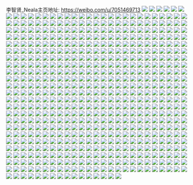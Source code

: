 李智贤_Neala主页地址: https://weibo.com/u/7051469713 
![](https://wx4.sinaimg.cn/mw2000/007Hdfotgy1h8tfq6k6znj30u0140aip.jpg) 
![](https://wx4.sinaimg.cn/mw2000/007Hdfotgy1h8tfq5o2hyj30u013p7d0.jpg) 
![](https://wx4.sinaimg.cn/mw2000/007Hdfotgy1h8tfq7dxmdj30u0140wkb.jpg) 
![](https://wx4.sinaimg.cn/mw2000/007Hdfotgy1h8tfq8sln3j30u0140n6f.jpg) 
![](https://wx4.sinaimg.cn/mw2000/007Hdfotgy1h8rwv8y19bj30u014fwmw.jpg) 
![](https://wx4.sinaimg.cn/mw2000/007Hdfotgy1h8rwv86tthj30u014c46u.jpg) 
![](https://wx4.sinaimg.cn/mw2000/007Hdfotgy1h8qtfl5khyj30u013xn4w.jpg) 
![](https://wx4.sinaimg.cn/mw2000/007Hdfotgy1h8q0ey889zj30u014o487.jpg) 
![](https://wx4.sinaimg.cn/mw2000/007Hdfotgy1h8q0ex9ctqj30u014hak6.jpg) 
![](https://wx4.sinaimg.cn/mw2000/007Hdfotgy1h8m9kkg2tqj30u014044s.jpg) 
![](https://wx4.sinaimg.cn/mw2000/007Hdfotgy1h8m9kl86juj30u0149103.jpg) 
![](https://wx4.sinaimg.cn/mw2000/007Hdfotgy1h8m9km1zgsj30u0140tfo.jpg) 
![](https://wx4.sinaimg.cn/mw2000/007Hdfotgy1h8crv1w5j5j30u0140anj.jpg) 
![](https://wx4.sinaimg.cn/mw2000/007Hdfotgy1h8crv3735dj30u0140dtv.jpg) 
![](https://wx4.sinaimg.cn/mw2000/007Hdfotgy1h8crv05guaj30u0140anj.jpg) 
![](https://wx4.sinaimg.cn/mw2000/007Hdfotgy1h8crv4rh2qj30u0140wqi.jpg) 
![](https://wx4.sinaimg.cn/mw2000/007Hdfotgy1h8crvbkmpdj30u0140114.jpg) 
![](https://wx4.sinaimg.cn/mw2000/007Hdfotgy1h8crv7lezdj30u0140k7i.jpg) 
![](https://wx4.sinaimg.cn/mw2000/007Hdfotgy1h8crv8r414j30u0140qff.jpg) 
![](https://wx4.sinaimg.cn/mw2000/007Hdfotgy1h8crvap6jkj30u014049s.jpg) 
![](https://wx4.sinaimg.cn/mw2000/007Hdfotgy1h8crv9r6ojj30u0140qh0.jpg) 
![](https://wx4.sinaimg.cn/mw2000/007Hdfotgy1h847nifr6vj30zo1c37vw.jpg) 
![](https://wx4.sinaimg.cn/mw2000/007Hdfotgy1h847nmtnafj32c0340kjo.jpg) 
![](https://wx4.sinaimg.cn/mw2000/007Hdfotgy1h847no2wz4j30zo1bz4qp.jpg) 
![](https://wx4.sinaimg.cn/mw2000/007Hdfotgy1h847np5jgfj30zo1c71kx.jpg) 
![](https://wx4.sinaimg.cn/mw2000/007Hdfotgy1h847nqd66vj30zo1bv4qp.jpg) 
![](https://wx4.sinaimg.cn/mw2000/007Hdfotgy1h847nrhj1vj30zo1cb1hx.jpg) 
![](https://wx4.sinaimg.cn/mw2000/007Hdfotgy1h847nshtxwj30zo1cnaw3.jpg) 
![](https://wx4.sinaimg.cn/mw2000/007Hdfotgy1h847nhd9akj30zo1c37wh.jpg) 
![](https://wx4.sinaimg.cn/mw2000/007Hdfotgy1h847ntj4zyj30zo1bbe4h.jpg) 
![](https://wx4.sinaimg.cn/mw2000/007Hdfotgy1h7z22johz5j30u019tago.jpg) 
![](https://wx4.sinaimg.cn/mw2000/007Hdfotgy1h7z22kgmhqj30u019t44d.jpg) 
![](https://wx4.sinaimg.cn/mw2000/007Hdfotgy1h7z22m51dhj30u019cqb9.jpg) 
![](https://wx4.sinaimg.cn/mw2000/007Hdfotgy1h7z22mr7naj30u0191n2a.jpg) 
![](https://wx4.sinaimg.cn/mw2000/007Hdfotgy1h7z22noevlj30u0190q7r.jpg) 
![](https://wx4.sinaimg.cn/mw2000/007Hdfotgy1h7z22oiqjkj30u0190wkx.jpg) 
![](https://wx4.sinaimg.cn/mw2000/007Hdfotgy1h7z22p7uybj30u019f7b8.jpg) 
![](https://wx4.sinaimg.cn/mw2000/007Hdfotgy1h7z22q10krj30u01900zf.jpg) 
![](https://wx4.sinaimg.cn/mw2000/007Hdfotgy1h7z22ivf0xj30u019110q.jpg) 
![](https://wx4.sinaimg.cn/mw2000/007Hdfotgy1h7y2zx5k52j30zo1bkqni.jpg) 
![](https://wx4.sinaimg.cn/mw2000/007Hdfotgy1h7y2zyjuqdj30zo1bkatm.jpg) 
![](https://wx4.sinaimg.cn/mw2000/007Hdfotgy1h7y2zzodt9j30zo1bknd6.jpg) 
![](https://wx4.sinaimg.cn/mw2000/007Hdfotgy1h7y2zvre41j30zo1bldyq.jpg) 
![](https://wx4.sinaimg.cn/mw2000/007Hdfotgy1h7y3016pjpj30zo1bktpk.jpg) 
![](https://wx4.sinaimg.cn/mw2000/007Hdfotgy1h7y302b4z0j30zo1bkk9s.jpg) 
![](https://wx4.sinaimg.cn/mw2000/007Hdfotgy1h7nxh8hrv6j30zo1bk1kx.jpg) 
![](https://wx4.sinaimg.cn/mw2000/007Hdfotgy1h7nxhat126j30zo1bk7wh.jpg) 
![](https://wx4.sinaimg.cn/mw2000/007Hdfotgy1h7nxhcziexj30zo1bk1kx.jpg) 
![](https://wx4.sinaimg.cn/mw2000/007Hdfotgy1h7nxhf9w7kj30zo1bk7wh.jpg) 
![](https://wx4.sinaimg.cn/mw2000/007Hdfotgy1h7nxh6qpilj30zo1bk7wh.jpg) 
![](https://wx4.sinaimg.cn/mw2000/007Hdfotgy1h7nxhi1c7dj30zo1bk4qp.jpg) 
![](https://wx4.sinaimg.cn/mw2000/007Hdfotgy1h7chs2f17zj30zo1bkh81.jpg) 
![](https://wx4.sinaimg.cn/mw2000/007Hdfotgy1h7chrz8b0ij30zo1bknl8.jpg) 
![](https://wx4.sinaimg.cn/mw2000/007Hdfotgy1h7chs4u7jjj32c0340b2a.jpg) 
![](https://wx4.sinaimg.cn/mw2000/007Hdfotgy1h793cojoj5j30zo1bk7e2.jpg) 
![](https://wx4.sinaimg.cn/mw2000/007Hdfotgy1h793c0k9ppj30zo1bkqbl.jpg) 
![](https://wx4.sinaimg.cn/mw2000/007Hdfotgy1h793crano2j30zo1c7wol.jpg) 
![](https://wx4.sinaimg.cn/mw2000/007Hdfotgy1h793c8mus3j30zo1bkqqf.jpg) 
![](https://wx4.sinaimg.cn/mw2000/007Hdfotgy1h793clc2mbj30zo1bkx5u.jpg) 
![](https://wx4.sinaimg.cn/mw2000/007Hdfotgy1h793cizw4rj30zo1bkhbc.jpg) 
![](https://wx4.sinaimg.cn/mw2000/007Hdfotgy1h793d8325fj30zo1bk7un.jpg) 
![](https://wx4.sinaimg.cn/mw2000/007Hdfotgy1h793d4makzj30zo1bke3v.jpg) 
![](https://wx4.sinaimg.cn/mw2000/007Hdfotgy1h793cz0ybsj31zu32w4qu.jpg) 
![](https://wx4.sinaimg.cn/mw2000/007Hdfotgy1h755cri2tbj31400u0whs.jpg) 
![](https://wx4.sinaimg.cn/mw2000/007Hdfotgy1h755csx5b3j30u0140jtl.jpg) 
![](https://wx4.sinaimg.cn/mw2000/007Hdfotgy1h755cucli7j30u0140dpp.jpg) 
![](https://wx4.sinaimg.cn/mw2000/007Hdfotgy1h755cvgky5j30u0140n4u.jpg) 
![](https://wx4.sinaimg.cn/mw2000/007Hdfotgy1h755cweipaj30u0140gqx.jpg) 
![](https://wx4.sinaimg.cn/mw2000/007Hdfotgy1h755cxoubrj30u0140dnm.jpg) 
![](https://wx4.sinaimg.cn/mw2000/007Hdfotgy1h73tifbzp8j30u0140jzg.jpg) 
![](https://wx4.sinaimg.cn/mw2000/007Hdfotgy1h73tig786aj30u01407fh.jpg) 
![](https://wx4.sinaimg.cn/mw2000/007Hdfotgy1h73tih0n36j30u01407ft.jpg) 
![](https://wx4.sinaimg.cn/mw2000/007Hdfotgy1h73tihuzvuj30u013y7ft.jpg) 
![](https://wx4.sinaimg.cn/mw2000/007Hdfotgy1h73tiiid6ij30u0140alc.jpg) 
![](https://wx4.sinaimg.cn/mw2000/007Hdfotgy1h73tij462rj30u01404c8.jpg) 
![](https://wx4.sinaimg.cn/mw2000/007Hdfotgy1h6z1or4mbpj30zo1bknb5.jpg) 
![](https://wx4.sinaimg.cn/mw2000/007Hdfotgy1h6wfhj41q0j32c0340qv6.jpg) 
![](https://wx4.sinaimg.cn/mw2000/007Hdfotgy1h6wfhho2e6j32c0340x6q.jpg) 
![](https://wx4.sinaimg.cn/mw2000/007Hdfotgy1h6wfhk2hirj33402c0hdu.jpg) 
![](https://wx4.sinaimg.cn/mw2000/007Hdfotgy1h6sm240cdxj32c035mdyf.jpg) 
![](https://wx4.sinaimg.cn/mw2000/007Hdfotgy1h6sm28lsizj32c03407sp.jpg) 
![](https://wx4.sinaimg.cn/mw2000/007Hdfotgy1h6sm1z3k5bj32c0340kjo.jpg) 
![](https://wx4.sinaimg.cn/mw2000/007Hdfotgy1h6qvyhfom9j32802yox6q.jpg) 
![](https://wx4.sinaimg.cn/mw2000/007Hdfotgy1h6m1fz3uvzj30zo1blk7f.jpg) 
![](https://wx4.sinaimg.cn/mw2000/007Hdfotgy1h6eelflfrwj30zo1bkq5j.jpg) 
![](https://wx4.sinaimg.cn/mw2000/007Hdfotgy1h6dd8su30ej32c02c01kx.jpg) 
![](https://wx4.sinaimg.cn/mw2000/007Hdfotly1h68mb7x9egj30zo1bkjwe.jpg) 
![](https://wx4.sinaimg.cn/mw2000/007Hdfotly1h68mb8yvguj30zo1bknbe.jpg) 
![](https://wx4.sinaimg.cn/mw2000/007Hdfotly1h68mb67z42j30zo1bk4c3.jpg) 
![](https://wx4.sinaimg.cn/mw2000/007Hdfotly1h68mb9zn2xj30zo1bkn9j.jpg) 
![](https://wx4.sinaimg.cn/mw2000/007Hdfotly1h65phu2y7wj30zo1bkqgi.jpg) 
![](https://wx4.sinaimg.cn/mw2000/007Hdfotly1h65phv0xq6j30zo1bkwhe.jpg) 
![](https://wx4.sinaimg.cn/mw2000/007Hdfotly1h643uoq89vj30zo1bkapg.jpg) 
![](https://wx4.sinaimg.cn/mw2000/007Hdfotly1h643uqep2kj30zo1bkar4.jpg) 
![](https://wx4.sinaimg.cn/mw2000/007Hdfotly1h643unc24fj30zo1bkwun.jpg) 
![](https://wx4.sinaimg.cn/mw2000/007Hdfotly1h643usapezj30zo1bk44f.jpg) 
![](https://wx4.sinaimg.cn/mw2000/007Hdfotgy1h603imki7uj30zo1bktd1.jpg) 
![](https://wx4.sinaimg.cn/mw2000/007Hdfotgy1h603ikog97j30zo1bktca.jpg) 
![](https://wx4.sinaimg.cn/mw2000/007Hdfotgy1h603io4vesj30zo1bkwit.jpg) 
![](https://wx4.sinaimg.cn/mw2000/007Hdfotgy1h603ipt07pj30zo1bkh1q.jpg) 
![](https://wx4.sinaimg.cn/mw2000/007Hdfotgy1h5x821gzpjj32c03404i9.jpg) 
![](https://wx4.sinaimg.cn/mw2000/007Hdfotgy1h5vdugsrl4j32ai3401l1.jpg) 
![](https://wx4.sinaimg.cn/mw2000/007Hdfotgy1h5qn400fxkj30zo1bktq0.jpg) 
![](https://wx4.sinaimg.cn/mw2000/007Hdfotgy1h5n91chqw3j30zo1bk4c9.jpg) 
![](https://wx4.sinaimg.cn/mw2000/007Hdfotgy1h5n95fd293j30fo0fo0yu.jpg) 
![](https://wx4.sinaimg.cn/mw2000/007Hdfotgy1h5n91a8jblj30zo1bkq9d.jpg) 
![](https://wx4.sinaimg.cn/mw2000/007Hdfotgy1h5n91eob4yj32c0340hdu.jpg) 
![](https://wx4.sinaimg.cn/mw2000/007Hdfotgy1h5fxe6zmomj32c0340hdu.jpg) 
![](https://wx4.sinaimg.cn/mw2000/007Hdfotgy1h5fxe8zrafj32c03401ky.jpg) 
![](https://wx4.sinaimg.cn/mw2000/007Hdfotgy1h5fxe3rgqvj32c0340hdu.jpg) 
![](https://wx4.sinaimg.cn/mw2000/007Hdfotgy1h5fideapjbj30zo1bkan4.jpg) 
![](https://wx4.sinaimg.cn/mw2000/007Hdfotgy1h5fidg94nfj30zo1bkamu.jpg) 
![](https://wx4.sinaimg.cn/mw2000/007Hdfotgy1h5fidhc04gj30zo1d37hp.jpg) 
![](https://wx4.sinaimg.cn/mw2000/007Hdfotgy1h5fid36nuoj30zo1czh0u.jpg) 
![](https://wx4.sinaimg.cn/mw2000/007Hdfotgy1h5cm76wsp1j311u1kwaq5.jpg) 
![](https://wx4.sinaimg.cn/mw2000/007Hdfotgy1h5cm78hhkqj311u1kwh16.jpg) 
![](https://wx4.sinaimg.cn/mw2000/007Hdfotgy1h5cm79its3j311u1kwapb.jpg) 
![](https://wx4.sinaimg.cn/mw2000/007Hdfotgy1h5cm7adr0dj311u1kwnbl.jpg) 
![](https://wx4.sinaimg.cn/mw2000/007Hdfotgy1h5cm7bb6e2j311u1kw4gf.jpg) 
![](https://wx4.sinaimg.cn/mw2000/007Hdfotgy1h5cm7c7ammj311u1kw7ma.jpg) 
![](https://wx4.sinaimg.cn/mw2000/007Hdfotgy1h5cm7df2y1j311u1kwau8.jpg) 
![](https://wx4.sinaimg.cn/mw2000/007Hdfotgy1h5cm760w5aj311u1kxtxe.jpg) 
![](https://wx4.sinaimg.cn/mw2000/007Hdfotgy1h5cm7ehi42j311u1kw4jl.jpg) 
![](https://wx4.sinaimg.cn/mw2000/007Hdfotgy1h5bbi9dqvdj311u1kwapr.jpg) 
![](https://wx4.sinaimg.cn/mw2000/007Hdfotgy1h5bbi8hdtaj311u1kwwxb.jpg) 
![](https://wx4.sinaimg.cn/mw2000/007Hdfotgy1h5bbia8hxej311u1kwdvd.jpg) 
![](https://wx4.sinaimg.cn/mw2000/007Hdfotgy1h5bbib2pngj311u1kwwxf.jpg) 
![](https://wx4.sinaimg.cn/mw2000/007Hdfotgy1h5bbicb3f3j311u1kwwzv.jpg) 
![](https://wx4.sinaimg.cn/mw2000/007Hdfotgy1h5bbidlcurj311u1kwkel.jpg) 
![](https://wx4.sinaimg.cn/mw2000/007Hdfotgy1h5bbif9jyej311u1kwazf.jpg) 
![](https://wx4.sinaimg.cn/mw2000/007Hdfotgy1h5bbigc4rlj311u1kwk5w.jpg) 
![](https://wx4.sinaimg.cn/mw2000/007Hdfotgy1h5bbii1y2yj311u1kwtwb.jpg) 
![](https://wx4.sinaimg.cn/mw2000/007Hdfotgy1h5ace4q3h5j30zo1bk4qp.jpg) 
![](https://wx4.sinaimg.cn/mw2000/007Hdfotgy1h5ace70vgoj30zo1bkhd4.jpg) 
![](https://wx4.sinaimg.cn/mw2000/007Hdfotgy1h5ace9dphbj30zo1bk4qp.jpg) 
![](https://wx4.sinaimg.cn/mw2000/007Hdfotgy1h5ace2m8ugj30zo1bk7u2.jpg) 
![](https://wx4.sinaimg.cn/mw2000/007Hdfotgy1h5aceb4yi7j30zo1bknng.jpg) 
![](https://wx4.sinaimg.cn/mw2000/007Hdfotgy1h5acecsc14j30zo1bktz4.jpg) 
![](https://wx4.sinaimg.cn/mw2000/007Hdfotgy1h5aceguk6aj30zo1bktym.jpg) 
![](https://wx4.sinaimg.cn/mw2000/007Hdfotgy1h5aceijqg6j30zo1bk1hn.jpg) 
![](https://wx4.sinaimg.cn/mw2000/007Hdfotgy1h5aceelcsjj30zo1bkx4e.jpg) 
![](https://wx4.sinaimg.cn/mw2000/007Hdfotgy1h593slutyej30zo1bkdub.jpg) 
![](https://wx4.sinaimg.cn/mw2000/007Hdfotgy1h593sjovtsj31401e0aj8.jpg) 
![](https://wx4.sinaimg.cn/mw2000/007Hdfotgy1h5852m8pw3j30zo1bkts4.jpg) 
![](https://wx4.sinaimg.cn/mw2000/007Hdfotgy1h5852jzafpj30zo1bkk7q.jpg) 
![](https://wx4.sinaimg.cn/mw2000/007Hdfotgy1h5852n7om3j30zo1bk4gd.jpg) 
![](https://wx4.sinaimg.cn/mw2000/007Hdfotgy1h5852o4swrj30zo1blard.jpg) 
![](https://wx4.sinaimg.cn/mw2000/007Hdfotgy1h5852r990aj30zo1bkwpp.jpg) 
![](https://wx4.sinaimg.cn/mw2000/007Hdfotgy1h5852l9pnqj30zo1bktqj.jpg) 
![](https://wx4.sinaimg.cn/mw2000/007Hdfotgy1h5852ps8d4j30zo1bkqd5.jpg) 
![](https://wx4.sinaimg.cn/mw2000/007Hdfotgy1h5852p1ftbj30zo1bktpv.jpg) 
![](https://wx4.sinaimg.cn/mw2000/007Hdfotgy1h5852qjrfyj30zo1bkajl.jpg) 
![](https://wx4.sinaimg.cn/mw2000/007Hdfotgy1h56nw2de8sj327j3407wh.jpg) 
![](https://wx4.sinaimg.cn/mw2000/007Hdfotgy1h56nw00wv9j328r32pb2a.jpg) 
![](https://wx4.sinaimg.cn/mw2000/007Hdfotgy1h56nw8cnesj32c237l4qp.jpg) 
![](https://wx4.sinaimg.cn/mw2000/007Hdfotgy1h56nwav2k5j32a33404qp.jpg) 
![](https://wx4.sinaimg.cn/mw2000/007Hdfotgy1h56nwd7vtvj30zo1bkayz.jpg) 
![](https://wx4.sinaimg.cn/mw2000/007Hdfotgy1h56nwhqewxj32c23917wh.jpg) 
![](https://wx4.sinaimg.cn/mw2000/007Hdfotgy1h56nwmm613j329b3407wi.jpg) 
![](https://wx4.sinaimg.cn/mw2000/007Hdfotgy1h56nwnvphgj30wa19mdm6.jpg) 
![](https://wx4.sinaimg.cn/mw2000/007Hdfotgy1h56nw6llkrj327d3407wi.jpg) 
![](https://wx4.sinaimg.cn/mw2000/007Hdfotgy1h52ipq6a3kj31qu31f1kx.jpg) 
![](https://wx4.sinaimg.cn/mw2000/007Hdfotgy1h52iprr65ej31pi31q4qp.jpg) 
![](https://wx4.sinaimg.cn/mw2000/007Hdfotgy1h52iptbmtjj31r03401kx.jpg) 
![](https://wx4.sinaimg.cn/mw2000/007Hdfotgy1h51jn6k4fvj30zo1bk15w.jpg) 
![](https://wx4.sinaimg.cn/mw2000/007Hdfotgy1h51jn7yqawj30zo1bk7ha.jpg) 
![](https://wx4.sinaimg.cn/mw2000/007Hdfotgy1h51jn9ck59j30zo1bknad.jpg) 
![](https://wx4.sinaimg.cn/mw2000/007Hdfotgy1h4zna1qx6xj30zo1bkk5z.jpg) 
![](https://wx4.sinaimg.cn/mw2000/007Hdfotgy1h4zn9yl9phj30zo1bknbf.jpg) 
![](https://wx4.sinaimg.cn/mw2000/007Hdfotgy1h4zna4si72j30zo1bktnx.jpg) 
![](https://wx4.sinaimg.cn/mw2000/007Hdfotgy1h4zna9v573j33402c0u0x.jpg) 
![](https://wx4.sinaimg.cn/mw2000/007Hdfotgy1h4xbk55bnaj32c0340b2a.jpg) 
![](https://wx4.sinaimg.cn/mw2000/007Hdfotgy1h4xbkowjv1j31r0340u0x.jpg) 
![](https://wx4.sinaimg.cn/mw2000/007Hdfotgy1h4xbke2hcej32c0340qv5.jpg) 
![](https://wx4.sinaimg.cn/mw2000/007Hdfotgy1h4xbjzjp59j32c0340b2b.jpg) 
![](https://wx4.sinaimg.cn/mw2000/007Hdfotgy1h4xbl2as2fj31r0340u0y.jpg) 
![](https://wx4.sinaimg.cn/mw2000/007Hdfotgy1h4xbldarxnj31r0340e82.jpg) 
![](https://wx4.sinaimg.cn/mw2000/007Hdfotgy1h4wbi5slw9j32c0340npe.jpg) 
![](https://wx4.sinaimg.cn/mw2000/007Hdfotgy1h4wbi6t65fj30zo1bkdsl.jpg) 
![](https://wx4.sinaimg.cn/mw2000/007Hdfotgy1h4wbicikhcj33402c0kjm.jpg) 
![](https://wx4.sinaimg.cn/mw2000/007Hdfotgy1h4vvxtijtfj32c0340npe.jpg) 
![](https://wx4.sinaimg.cn/mw2000/007Hdfotgy1h4ut5vtvatj31sq3407wi.jpg) 
![](https://wx4.sinaimg.cn/mw2000/007Hdfotgy1h4tpclemuej32c0340qv5.jpg) 
![](https://wx4.sinaimg.cn/mw2000/007Hdfotgy1h4tpco2x32j32c0340x6p.jpg) 
![](https://wx4.sinaimg.cn/mw2000/007Hdfotgy1h4tpcqezznj32c0340npd.jpg) 
![](https://wx4.sinaimg.cn/mw2000/007Hdfotgy1h4tpcste2sj32c0340hdt.jpg) 
![](https://wx4.sinaimg.cn/mw2000/007Hdfotgy1h4icbv7fcfj329s340qv5.jpg) 
![](https://wx4.sinaimg.cn/mw2000/007Hdfotgy1h4icc2ut27j32c2340x6p.jpg) 
![](https://wx4.sinaimg.cn/mw2000/007Hdfotgy1h4icc566ssj32c1340u0x.jpg) 
![](https://wx4.sinaimg.cn/mw2000/007Hdfotgy1h4icbsl8zvj328o340qv5.jpg) 
![](https://wx4.sinaimg.cn/mw2000/007Hdfotgy1h4elnlr18xj31o0280qv5.jpg) 
![](https://wx4.sinaimg.cn/mw2000/007Hdfotgy1h4dtw7hvlcj31o0280x6p.jpg) 
![](https://wx4.sinaimg.cn/mw2000/007Hdfotgy1h4drgw0i74j31o0280u0x.jpg) 
![](https://wx4.sinaimg.cn/mw2000/007Hdfotgy1h4dl71zaoxj31o02807wi.jpg) 
![](https://wx4.sinaimg.cn/mw2000/007Hdfotgy1h403ww1987j31r02xskjm.jpg) 
![](https://wx4.sinaimg.cn/mw2000/007Hdfotgy1h3zt24mz9cj32c033anpf.jpg) 
![](https://wx4.sinaimg.cn/mw2000/007Hdfotgy1h3zt289hqmj31ro340e82.jpg) 
![](https://wx4.sinaimg.cn/mw2000/007Hdfotgy1h3zt20xz7cj32c0340u0y.jpg) 
![](https://wx4.sinaimg.cn/mw2000/007Hdfotgy1h3kkk0aqsfj30zo1blauk.jpg) 
![](https://wx4.sinaimg.cn/mw2000/007Hdfotgy1h3kkk45975j30zo1bkh5f.jpg) 
![](https://wx4.sinaimg.cn/mw2000/007Hdfotgy1h3kkk15txoj30zo1bktr6.jpg) 
![](https://wx4.sinaimg.cn/mw2000/007Hdfotgy1h3kkk203faj30zo1bkk5z.jpg) 
![](https://wx4.sinaimg.cn/mw2000/007Hdfotgy1h3kkk34xgyj30zo1c7auo.jpg) 
![](https://wx4.sinaimg.cn/mw2000/007Hdfotgy1h3kkjykienj33402c01ky.jpg) 
![](https://wx4.sinaimg.cn/mw2000/007Hdfotgy1h3hi3obd56j30zo1bl48m.jpg) 
![](https://wx4.sinaimg.cn/mw2000/007Hdfotgy1h3hi3pagzvj30zo1c3qls.jpg) 
![](https://wx4.sinaimg.cn/mw2000/007Hdfotgy1h3hi3n9dgbj30zo1d7wpx.jpg) 
![](https://wx4.sinaimg.cn/mw2000/007Hdfotgy1h3fyf0cz4qj30zo1bk49q.jpg) 
![](https://wx4.sinaimg.cn/mw2000/007Hdfotgy1h3fm6ucup0j30zo1bk7h7.jpg) 
![](https://wx4.sinaimg.cn/mw2000/007Hdfotgy1h3fm6tek8tj30zo1bkqfd.jpg) 
![](https://wx4.sinaimg.cn/mw2000/007Hdfotgy1h3fm6vc9k3j30zo1bk4c9.jpg) 
![](https://wx4.sinaimg.cn/mw2000/007Hdfotgy1h3f5dkakx0j30zo1bldso.jpg) 
![](https://wx4.sinaimg.cn/mw2000/007Hdfotgy1h3f5dlthq3j30zo1blk4a.jpg) 
![](https://wx4.sinaimg.cn/mw2000/007Hdfotgy1h3f5dmgk0fj30zo1bl7gk.jpg) 
![](https://wx4.sinaimg.cn/mw2000/007Hdfotgy1h3cesieasyj33402c04qr.jpg) 
![](https://wx4.sinaimg.cn/mw2000/007Hdfotgy1h3ceslr4fij31o02804qq.jpg) 
![](https://wx4.sinaimg.cn/mw2000/007Hdfotgy1h3cesqedeoj335s2dckjn.jpg) 
![](https://wx4.sinaimg.cn/mw2000/007Hdfotgy1h39ztsnsxuj31o0280npd.jpg) 
![](https://wx4.sinaimg.cn/mw2000/007Hdfotgy1h39ztvf29jj31o02807wi.jpg) 
![](https://wx4.sinaimg.cn/mw2000/007Hdfotgy1h39zty2a7sj31o0280qv5.jpg) 
![](https://wx4.sinaimg.cn/mw2000/007Hdfotgy1h38cgor0bsj30yi22o7wh.jpg) 
![](https://wx4.sinaimg.cn/mw2000/007Hdfotgy1h358odz4foj31o02804qq.jpg) 
![](https://wx4.sinaimg.cn/mw2000/007Hdfotgy1h358oa4ozuj31o0280qv5.jpg) 
![](https://wx4.sinaimg.cn/mw2000/007Hdfotgy1h1h6s62ivbj30zo1bk16p.jpg) 
![](https://wx4.sinaimg.cn/mw2000/007Hdfotgy1h1dtrd3i07j30zo1bk4br.jpg) 
![](https://wx4.sinaimg.cn/mw2000/007Hdfotgy1h1dtrdt35ij30zo1bkapp.jpg) 
![](https://wx4.sinaimg.cn/mw2000/007Hdfotgy1h1dtreeymuj30zo1bk4d2.jpg) 
![](https://wx4.sinaimg.cn/mw2000/007Hdfotly1h1310vc014j30zo1blduy.jpg) 
![](https://wx4.sinaimg.cn/mw2000/007Hdfotly1h1310wuzo6j30zo1bkash.jpg) 
![](https://wx4.sinaimg.cn/mw2000/007Hdfotly1h116esi2t0j30zo1bk16g.jpg) 
![](https://wx4.sinaimg.cn/mw2000/007Hdfotly1h0zqsjxss0j32c033yhdv.jpg) 
![](https://wx4.sinaimg.cn/mw2000/007Hdfotgy1h0rmhck93jj31o027fkjl.jpg) 
![](https://wx4.sinaimg.cn/mw2000/007Hdfotgy1h0rmhkgzuhj31o028v1ky.jpg) 
![](https://wx4.sinaimg.cn/mw2000/007Hdfotgy1h0rmh98kdhj31o0280x6p.jpg) 
![](https://wx4.sinaimg.cn/mw2000/007Hdfotgy1h0rmhmlia6j31o0280u0x.jpg) 
![](https://wx4.sinaimg.cn/mw2000/007Hdfotgy1h0rmhn9saqj31bk0zok55.jpg) 
![](https://wx4.sinaimg.cn/mw2000/007Hdfotgy1h0rmhq4247j31bk10kk6b.jpg) 
![](https://wx4.sinaimg.cn/mw2000/007Hdfotgy1h0eh2gp5nij31hd27ze81.jpg) 
![](https://wx4.sinaimg.cn/mw2000/007Hdfotgy1h0c0urm9z3j31o0280b2a.jpg) 
![](https://wx4.sinaimg.cn/mw2000/007Hdfotgy1h0azk1ieddj31o0280x6p.jpg) 
![](https://wx4.sinaimg.cn/mw2000/007Hdfotgy1h0azk5f6fzj31o02804qq.jpg) 
![](https://wx4.sinaimg.cn/mw2000/007Hdfotgy1h09jbhjxpvj31o0280qv5.jpg) 
![](https://wx4.sinaimg.cn/mw2000/007Hdfotly1h06ezx3ixbj31o0280kjl.jpg) 
![](https://wx4.sinaimg.cn/mw2000/007Hdfotly1h06f019iz8j31o0280qv5.jpg) 
![](https://wx4.sinaimg.cn/mw2000/007Hdfotly1h06f0456w9j31o0280b29.jpg) 
![](https://wx4.sinaimg.cn/mw2000/007Hdfotly1h06f06lbwpj31o0280hdt.jpg) 
![](https://wx4.sinaimg.cn/mw2000/007Hdfotgy1h04v9on7o5j31o0280b2a.jpg) 
![](https://wx4.sinaimg.cn/mw2000/007Hdfotgy1h04v9ks4elj31o02bg4qq.jpg) 
![](https://wx4.sinaimg.cn/mw2000/007Hdfotgy1h04v9srpefj31o02bk1ky.jpg) 
![](https://wx4.sinaimg.cn/mw2000/007Hdfotgy1h04v9x60lmj31o0270kjm.jpg) 
![](https://wx4.sinaimg.cn/mw2000/007Hdfotgy1h04va4hj6sj31o02807wi.jpg) 
![](https://wx4.sinaimg.cn/mw2000/007Hdfotgy1h04va0jmu9j31h22761ky.jpg) 
![](https://wx4.sinaimg.cn/mw2000/007Hdfotgy1h02jiqrf3vj31o0280e82.jpg) 
![](https://wx4.sinaimg.cn/mw2000/007Hdfotgy1h02jiopzqrj31o0280kjl.jpg) 
![](https://wx4.sinaimg.cn/mw2000/007Hdfotgy1h02jisxz2cj31o0280x6p.jpg) 
![](https://wx4.sinaimg.cn/mw2000/007Hdfotgy1h02jixsf69j32bn340x6s.jpg) 
![](https://wx4.sinaimg.cn/mw2000/007Hdfotgy1h02jimosrhj31o0280hdu.jpg) 
![](https://wx4.sinaimg.cn/mw2000/007Hdfotgy1h02jij1vhqj31o0280e82.jpg) 
![](https://wx4.sinaimg.cn/mw2000/007Hdfotgy1h02jj6ckddj31o0280npd.jpg) 
![](https://wx4.sinaimg.cn/mw2000/007Hdfotgy1h02jjco9j2j31o02801ky.jpg) 
![](https://wx4.sinaimg.cn/mw2000/007Hdfotgy1h02jj9bw5sj31o0280u0x.jpg) 
![](https://wx4.sinaimg.cn/mw2000/007Hdfotgy1h01jn3gzplj31o0280qv6.jpg) 
![](https://wx4.sinaimg.cn/mw2000/007Hdfotgy1h01jn19uxrj31o0280kjm.jpg) 
![](https://wx4.sinaimg.cn/mw2000/007Hdfotgy1h01jmyxb2jj31o02807wi.jpg) 
![](https://wx4.sinaimg.cn/mw2000/007Hdfotgy1h01jn54r4tj31o0280b2a.jpg) 
![](https://wx4.sinaimg.cn/mw2000/007Hdfotgy1h00fbzdsitj31o0281kjl.jpg) 
![](https://wx4.sinaimg.cn/mw2000/007Hdfotgy1h00fc2eazgj31o02804qq.jpg) 
![](https://wx4.sinaimg.cn/mw2000/007Hdfotgy1h00fc4iy7rj31o0280hdt.jpg) 
![](https://wx4.sinaimg.cn/mw2000/007Hdfotgy1h00fc661ndj31o0280e81.jpg) 
![](https://wx4.sinaimg.cn/mw2000/007Hdfotgy1h00fc7xhjlj31o0280e81.jpg) 
![](https://wx4.sinaimg.cn/mw2000/007Hdfotgy1h00fbx337pj31o0280e81.jpg) 
![](https://wx4.sinaimg.cn/mw2000/007Hdfotgy1gzqz4bngsij31o02804qq.jpg) 
![](https://wx4.sinaimg.cn/mw2000/007Hdfotgy1gzqz49c48sj32c01xl4qr.jpg) 
![](https://wx4.sinaimg.cn/mw2000/007Hdfotgy1gzqz4f22eoj31o02804qq.jpg) 
![](https://wx4.sinaimg.cn/mw2000/007Hdfotgy1gzqz9csitjj31o0280b2a.jpg) 
![](https://wx4.sinaimg.cn/mw2000/007Hdfotgy1gzqz9flt4ej31o0280x6p.jpg) 
![](https://wx4.sinaimg.cn/mw2000/007Hdfotgy1gzqz9amegwj31o0280qv5.jpg) 
![](https://wx4.sinaimg.cn/mw2000/007Hdfotgy1gzok6q4nwhj31o0280hdu.jpg) 
![](https://wx4.sinaimg.cn/mw2000/007Hdfotgy1gzok6s0xeej31o0280kjm.jpg) 
![](https://wx4.sinaimg.cn/mw2000/007Hdfotgy1gzok71wvu6j31o0280npe.jpg) 
![](https://wx4.sinaimg.cn/mw2000/007Hdfotgy1gzok6vsvijj31o02801kz.jpg) 
![](https://wx4.sinaimg.cn/mw2000/007Hdfotgy1gzok6zkr98j31o029bnpe.jpg) 
![](https://wx4.sinaimg.cn/mw2000/007Hdfotgy1gzok76kh7jj31o0280kjm.jpg) 
![](https://wx4.sinaimg.cn/mw2000/007Hdfotgy1gzok72meysj30u0140wva.jpg) 
![](https://wx4.sinaimg.cn/mw2000/007Hdfotgy1gzok74ic67j31o02807wi.jpg) 
![](https://wx4.sinaimg.cn/mw2000/007Hdfotgy1gzok78stfyj31o0280b2a.jpg) 
![](https://wx4.sinaimg.cn/mw2000/007Hdfotgy1gzl39ysaw7j31o02801ky.jpg) 
![](https://wx4.sinaimg.cn/mw2000/007Hdfotgy1gzl3aj5sdnj31o0280qv5.jpg) 
![](https://wx4.sinaimg.cn/mw2000/007Hdfotgy1gzl3am6ikpj31o0280npd.jpg) 
![](https://wx4.sinaimg.cn/mw2000/007Hdfotgy1gzl3a7uheej31o0280kjl.jpg) 
![](https://wx4.sinaimg.cn/mw2000/007Hdfotgy1gzl3a2mgghj31400u04fm.jpg) 
![](https://wx4.sinaimg.cn/mw2000/007Hdfotgy1gzl3ac5ia2j31o0280000.jpg) 
![](https://wx4.sinaimg.cn/mw2000/007Hdfotgy1gzl39rcs8rj31o0280hdt.jpg) 
![](https://wx4.sinaimg.cn/mw2000/007Hdfotgy1gzl3aor7e3j31o02807wh.jpg) 
![](https://wx4.sinaimg.cn/mw2000/007Hdfotgy1gzl3advuexj31o027zkjl.jpg) 
![](https://wx4.sinaimg.cn/mw2000/007Hdfotgy1gzho6oj1zxj31o0280e82.jpg) 
![](https://wx4.sinaimg.cn/mw2000/007Hdfotgy1gzho6vrg8qj31o0280x6p.jpg) 
![](https://wx4.sinaimg.cn/mw2000/007Hdfotgy1gzho6ziuc0j31o0280hdu.jpg) 
![](https://wx4.sinaimg.cn/mw2000/007Hdfotgy1gzho72q5v1j31o0280kjm.jpg) 
![](https://wx4.sinaimg.cn/mw2000/007Hdfotgy1gzgkidor8dj31o02807wi.jpg) 
![](https://wx4.sinaimg.cn/mw2000/007Hdfotgy1gzgki3gvshj31o02804qq.jpg) 
![](https://wx4.sinaimg.cn/mw2000/007Hdfotgy1gzgkige9fpj31o0280x6p.jpg) 
![](https://wx4.sinaimg.cn/mw2000/007Hdfotgy1gzfh24jy1lj317m1ms4fh.jpg) 
![](https://wx4.sinaimg.cn/mw2000/007Hdfotgy1gze4nhmdf9j31o02807wj.jpg) 
![](https://wx4.sinaimg.cn/mw2000/007Hdfotgy1gzc1qom7l9j31o0280qv6.jpg) 
![](https://wx4.sinaimg.cn/mw2000/007Hdfotgy1gzaig4foouj31o02801ky.jpg) 
![](https://wx4.sinaimg.cn/mw2000/007Hdfotgy1gz9aaqlnw4j31o02804qq.jpg) 
![](https://wx4.sinaimg.cn/mw2000/007Hdfotgy1gz9aau25ibj32801o01ky.jpg) 
![](https://wx4.sinaimg.cn/mw2000/007Hdfotgy1gz9aaspj7uj31o0280qv5.jpg) 
![](https://wx4.sinaimg.cn/mw2000/007Hdfotgy1gz9aaz85ebj31o0280kjm.jpg) 
![](https://wx4.sinaimg.cn/mw2000/007Hdfotgy1gz9aap9h3bj31o02ajb2b.jpg) 
![](https://wx4.sinaimg.cn/mw2000/007Hdfotgy1gz9aay75c5j31o0280b2a.jpg) 
![](https://wx4.sinaimg.cn/mw2000/007Hdfotgy1gz9aji5emrj31mc25sqv5.jpg) 
![](https://wx4.sinaimg.cn/mw2000/007Hdfotgy1gz9ajh7gq9j31o0280qv5.jpg) 
![](https://wx4.sinaimg.cn/mw2000/007Hdfotgy1gz9ajj18mkj31mc25skjl.jpg) 
![](https://wx4.sinaimg.cn/mw2000/007Hdfotgy1gz6z6343p5j31o02804qq.jpg) 
![](https://wx4.sinaimg.cn/mw2000/007Hdfotgy1gz6z5z0f62j31eu2484qq.jpg) 
![](https://wx4.sinaimg.cn/mw2000/007Hdfotgy1gz6z66ekqmj31o0280u0x.jpg) 
![](https://wx4.sinaimg.cn/mw2000/007Hdfotgy1gz6z68sqa9j31o0280qv5.jpg) 
![](https://wx4.sinaimg.cn/mw2000/007Hdfotgy1gz69lhaojnj31o02807wi.jpg) 
![](https://wx4.sinaimg.cn/mw2000/007Hdfotgy1gz69lllk29j31o0280b2a.jpg) 
![](https://wx4.sinaimg.cn/mw2000/007Hdfotgy1gz69lntdq0j31o02804qq.jpg) 
![](https://wx4.sinaimg.cn/mw2000/007Hdfotgy1gz43t7hf8sj31o0280qv5.jpg) 
![](https://wx4.sinaimg.cn/mw2000/007Hdfotgy1gz43tnd208j30yi22ou0x.jpg) 
![](https://wx4.sinaimg.cn/mw2000/007Hdfotgy1gz43tq04hbj31o0280u0x.jpg) 
![](https://wx4.sinaimg.cn/mw2000/007Hdfotgy1gz43ts73ngj31o0280u0x.jpg) 
![](https://wx4.sinaimg.cn/mw2000/007Hdfotgy1gz43tuesw1j31o0280u0x.jpg) 
![](https://wx4.sinaimg.cn/mw2000/007Hdfotgy1gz3qcmbtekj31hd29pnpd.jpg) 
![](https://wx4.sinaimg.cn/mw2000/007Hdfotgy1gyzie3kgm2j31o02a7hdt.jpg) 
![](https://wx4.sinaimg.cn/mw2000/007Hdfotgy1gyymzbbyenj31o0280x6p.jpg) 
![](https://wx4.sinaimg.cn/mw2000/007Hdfotgy1gyvz15fvqgj31o0280x6p.jpg) 
![](https://wx4.sinaimg.cn/mw2000/007Hdfotgy1gyt41nunmjj32c03407wk.jpg) 
![](https://wx4.sinaimg.cn/mw2000/007Hdfotgy1gyr9s7d7rvj31o029fhdu.jpg) 
![](https://wx4.sinaimg.cn/mw2000/007Hdfotgy1gyr9sa5tnqj31o028vkjm.jpg) 
![](https://wx4.sinaimg.cn/mw2000/007Hdfotgy1gyr9s48cmdj31o026jnpe.jpg) 
![](https://wx4.sinaimg.cn/mw2000/007Hdfotgy1gyr9scqc6xj31o027bnpe.jpg) 
![](https://wx4.sinaimg.cn/mw2000/007Hdfotgy1gyr9sf4ojpj31o02a7hdu.jpg) 
![](https://wx4.sinaimg.cn/mw2000/007Hdfotgy1gyr9shmcvbj31o026jnpe.jpg) 
![](https://wx4.sinaimg.cn/mw2000/007Hdfotgy1gypcyui6fjj31o02807wi.jpg) 
![](https://wx4.sinaimg.cn/mw2000/007Hdfotgy1gypcywmbxaj31o02801ky.jpg) 
![](https://wx4.sinaimg.cn/mw2000/007Hdfotgy1gypcyyhuohj31o0280b2a.jpg) 
![](https://wx4.sinaimg.cn/mw2000/007Hdfotgy1gyk8q3iootj31o02807wi.jpg) 
![](https://wx4.sinaimg.cn/mw2000/007Hdfotgy1gyk8q09nhfj31o0280b2a.jpg) 
![](https://wx4.sinaimg.cn/mw2000/007Hdfotgy1gyk8q7ss8rj31o0280hdu.jpg) 
![](https://wx4.sinaimg.cn/mw2000/007Hdfotgy1gyk8qa5g7aj31o0280e82.jpg) 
![](https://wx4.sinaimg.cn/mw2000/007Hdfotgy1gyk8qf5gbwj32c0340e84.jpg) 
![](https://wx4.sinaimg.cn/mw2000/007Hdfotgy1gyk8qhkc5rj31o0280e82.jpg) 
![](https://wx4.sinaimg.cn/mw2000/007Hdfotly1gyab3i6axqj31o028vu0x.jpg) 
![](https://wx4.sinaimg.cn/mw2000/007Hdfotly1gyab3jx0e7j31hk28b4qq.jpg) 
![](https://wx4.sinaimg.cn/mw2000/007Hdfotly1gyab3lgd0qj31hu28rkjl.jpg) 
![](https://wx4.sinaimg.cn/mw2000/007Hdfotly1gy8apgbutlj31o0280kjl.jpg) 
![](https://wx4.sinaimg.cn/mw2000/007Hdfotgy1gxz24qmpfkj31he282kjl.jpg) 
![](https://wx4.sinaimg.cn/mw2000/007Hdfotgy1gxz24t2wnwj31hd281e81.jpg) 
![](https://wx4.sinaimg.cn/mw2000/007Hdfotgy1gxyjfyc0bsj31o0280qv5.jpg) 
![](https://wx4.sinaimg.cn/mw2000/007Hdfotgy1gxyjg3zshgj31o02801ky.jpg) 
![](https://wx4.sinaimg.cn/mw2000/007Hdfotgy1gxyjg6jt47j32c0340hdv.jpg) 
![](https://wx4.sinaimg.cn/mw2000/007Hdfotgy1gxyjg912rlj31o02814qq.jpg) 
![](https://wx4.sinaimg.cn/mw2000/007Hdfotly1gxrnbrvkibj31o0263qv5.jpg) 
![](https://wx4.sinaimg.cn/mw2000/007Hdfotly1gxrnbvx1c4j31o0280kjl.jpg) 
![](https://wx4.sinaimg.cn/mw2000/007Hdfotly1gxrnbtps6jj31o026zx6p.jpg) 
![](https://wx4.sinaimg.cn/mw2000/007Hdfotly1gxrnc1aqttj32c0340u10.jpg) 
![](https://wx4.sinaimg.cn/mw2000/007Hdfotly1gxrnbx8otyj31o0280hdt.jpg) 
![](https://wx4.sinaimg.cn/mw2000/007Hdfotly1gxrnbq3hxij32c0340nph.jpg) 
![](https://wx4.sinaimg.cn/mw2000/007Hdfotly1gxoyyitn09j31o0280npd.jpg) 
![](https://wx4.sinaimg.cn/mw2000/007Hdfotly1gxoyynjibrj31o02an1ky.jpg) 
![](https://wx4.sinaimg.cn/mw2000/007Hdfotly1gxoyyrhskbj31o0280kjl.jpg) 
![](https://wx4.sinaimg.cn/mw2000/007Hdfotly1gxoyz5v6uyj31o0281u0x.jpg) 
![](https://wx4.sinaimg.cn/mw2000/007Hdfotgy1gxnpzartlij31o0280u0x.jpg) 
![](https://wx4.sinaimg.cn/mw2000/007Hdfotgy1gxnpzkwau3j31o02801ky.jpg) 
![](https://wx4.sinaimg.cn/mw2000/007Hdfotgy1gxnpzovxyrj31o02804qq.jpg) 
![](https://wx4.sinaimg.cn/mw2000/007Hdfotgy1gxnpzs98r6j32c0340npe.jpg) 
![](https://wx4.sinaimg.cn/mw2000/007Hdfotgy1gxnpzphgywj312u1kw12f.jpg) 
![](https://wx4.sinaimg.cn/mw2000/007Hdfotgy1gxnpzu9138j32c03407wi.jpg) 
![](https://wx4.sinaimg.cn/mw2000/007Hdfotgy1gxmpzd3q68j31o0280u0x.jpg) 
![](https://wx4.sinaimg.cn/mw2000/007Hdfotgy1gxmpzc8g4rj31o027rx6p.jpg) 
![](https://wx4.sinaimg.cn/mw2000/007Hdfotgy1gxmpze8e7nj31o0280u0x.jpg) 
![](https://wx4.sinaimg.cn/mw2000/007Hdfotgy1gxmpzf5c00j31o0280qv5.jpg) 
![](https://wx4.sinaimg.cn/mw2000/007Hdfotgy1gxmpzg3tm7j31o0280qv5.jpg) 
![](https://wx4.sinaimg.cn/mw2000/007Hdfotgy1gxmpzhhfiyj31o0280x6p.jpg) 
![](https://wx4.sinaimg.cn/mw2000/007Hdfotgy1gxlg84kxlvj31o0280e82.jpg) 
![](https://wx4.sinaimg.cn/mw2000/007Hdfotgy1gxlg8d0onvj31o0280b2a.jpg) 
![](https://wx4.sinaimg.cn/mw2000/007Hdfotgy1gxlg7xmjjyj31o0280hdu.jpg) 
![](https://wx4.sinaimg.cn/mw2000/007Hdfotgy1gxlg8iumnoj31o0280x6p.jpg) 
![](https://wx4.sinaimg.cn/mw2000/007Hdfotgy1gxlg8qczvoj31o0280npe.jpg) 
![](https://wx4.sinaimg.cn/mw2000/007Hdfotgy1gxlg8w95x8j31o02801ky.jpg) 
![](https://wx4.sinaimg.cn/mw2000/007Hdfotgy1gxlg8zs8etj32c0340u0z.jpg) 
![](https://wx4.sinaimg.cn/mw2000/007Hdfotgy1gxlg94puibj33402c0u0z.jpg) 
![](https://wx4.sinaimg.cn/mw2000/007Hdfotgy1gxlg98476fj32c0340qv7.jpg) 
![](https://wx4.sinaimg.cn/mw2000/007Hdfotgy1gxh9s010qvj31o02807wi.jpg) 
![](https://wx4.sinaimg.cn/mw2000/007Hdfotgy1gxh9s8v59bj31o0280hdu.jpg) 
![](https://wx4.sinaimg.cn/mw2000/007Hdfotgy1gxh9rvapj7j31o0280b2a.jpg) 
![](https://wx4.sinaimg.cn/mw2000/007Hdfotgy1gxh9sccx4jj33402c04qs.jpg) 
![](https://wx4.sinaimg.cn/mw2000/007Hdfotgy1gxh9sh4lhaj31o0280b2a.jpg) 
![](https://wx4.sinaimg.cn/mw2000/007Hdfotgy1gxh9sleftej33402c0x6r.jpg) 
![](https://wx4.sinaimg.cn/mw2000/007Hdfotgy1gxgrw664ezj31o028f4qq.jpg) 
![](https://wx4.sinaimg.cn/mw2000/007Hdfotgy1gxd51u5f9qj32c0340e84.jpg) 
![](https://wx4.sinaimg.cn/mw2000/007Hdfotgy1gxd4tt5zttj31o0280x6p.jpg) 
![](https://wx4.sinaimg.cn/mw2000/007Hdfotgy1gxd524j1nkj32c0340x6s.jpg) 
![](https://wx4.sinaimg.cn/mw2000/007Hdfotgy1gxd526wx96j31o02807wi.jpg) 
![](https://wx4.sinaimg.cn/mw2000/007Hdfotgy1gxd51pmjh9j31o02801ky.jpg) 
![](https://wx4.sinaimg.cn/mw2000/007Hdfotgy1gxd52b8rxij31o0280e82.jpg) 
![](https://wx4.sinaimg.cn/mw2000/007Hdfotgy1gxd52et6ojj31o0280x6p.jpg) 
![](https://wx4.sinaimg.cn/mw2000/007Hdfotgy1gxd52omnn1j31o0280qv6.jpg) 
![](https://wx4.sinaimg.cn/mw2000/007Hdfotgy1gxd52sorpmj31o02804qq.jpg) 
![](https://wx4.sinaimg.cn/mw2000/007Hdfotgy1gxbz250vehj31o02801ky.jpg) 
![](https://wx4.sinaimg.cn/mw2000/007Hdfotgy1gx3u0dionej31o0280hdu.jpg) 
![](https://wx4.sinaimg.cn/mw2000/007Hdfotgy1gwzginavvjj31o0280x6q.jpg) 
![](https://wx4.sinaimg.cn/mw2000/007Hdfotgy1gwzgips2mpj31o029ju0z.jpg) 
![](https://wx4.sinaimg.cn/mw2000/007Hdfotgy1gwzgit1keij32an340npf.jpg) 
![](https://wx4.sinaimg.cn/mw2000/007Hdfotgy1gwzgivuznfj31o0297x6q.jpg) 
![](https://wx4.sinaimg.cn/mw2000/007Hdfotgy1gwzgj0i7jyj33402c0npg.jpg) 
![](https://wx4.sinaimg.cn/mw2000/007Hdfotgy1gwzgjaj911j31o02807wj.jpg) 
![](https://wx4.sinaimg.cn/mw2000/007Hdfotgy1gwzgiks8q6j32dc35s000.jpg) 
![](https://wx4.sinaimg.cn/mw2000/007Hdfotgy1gwzgj4d74wj335s2dckjn.jpg) 
![](https://wx4.sinaimg.cn/mw2000/007Hdfotgy1gwzgj7x5l8j335s2dc1kz.jpg) 
![](https://wx4.sinaimg.cn/mw2000/007Hdfotgy1gwwzsx3dt3j31o0281u0x.jpg) 
![](https://wx4.sinaimg.cn/mw2000/007Hdfotgy1gwtiqp2yymj31o0280x6p.jpg) 
![](https://wx4.sinaimg.cn/mw2000/007Hdfotgy1gwtiqrzkwnj31o0280npd.jpg) 
![](https://wx4.sinaimg.cn/mw2000/007Hdfotgy1gwtiqtz4kzj31o0280qv5.jpg) 
![](https://wx4.sinaimg.cn/mw2000/007Hdfotgy1gwtiqxju3bj31o02977wi.jpg) 
![](https://wx4.sinaimg.cn/mw2000/007Hdfotgy1gwtiqvt6obj31o02ajnpd.jpg) 
![](https://wx4.sinaimg.cn/mw2000/007Hdfotgy1gwtir0ftodj31o0280kjm.jpg) 
![](https://wx4.sinaimg.cn/mw2000/007Hdfotgy1gwmewvexpij31kw0w0qp6.jpg) 
![](https://wx4.sinaimg.cn/mw2000/007Hdfotgy1gwh1r5tng6j31o0280x6p.jpg) 
![](https://wx4.sinaimg.cn/mw2000/007Hdfotgy1gwh1r4a0b3j332033ye83.jpg) 
![](https://wx4.sinaimg.cn/mw2000/007Hdfotgy1gwh1r79wzdj31o02814qq.jpg) 
![](https://wx4.sinaimg.cn/mw2000/007Hdfotgy1gwh1r96hl5j32c0340qv6.jpg) 
![](https://wx4.sinaimg.cn/mw2000/007Hdfotgy1gwh1ravhkej33402c07wi.jpg) 
![](https://wx4.sinaimg.cn/mw2000/007Hdfotgy1gwh1rd1zjcj33402c0b2b.jpg) 
![](https://wx4.sinaimg.cn/mw2000/007Hdfotgy1gwbeavzytwj31o0280x6p.jpg) 
![](https://wx4.sinaimg.cn/mw2000/007Hdfotgy1gwbeax6c6lj31o0280x6p.jpg) 
![](https://wx4.sinaimg.cn/mw2000/007Hdfotgy1gwbeatoztzj31o02801ky.jpg) 
![](https://wx4.sinaimg.cn/mw2000/007Hdfotgy1gwbeb18jznj32c0340kjn.jpg) 
![](https://wx4.sinaimg.cn/mw2000/007Hdfotgy1gwbeb76j3qj32c03407wj.jpg) 
![](https://wx4.sinaimg.cn/mw2000/007Hdfotgy1gwbeb44jq1j32c0340e83.jpg) 
![](https://wx4.sinaimg.cn/mw2000/007Hdfotgy1gwbeb9cw81j31o0280kjl.jpg) 
![](https://wx4.sinaimg.cn/mw2000/007Hdfotgy1gwbeayf6slj31o0280x6p.jpg) 
![](https://wx4.sinaimg.cn/mw2000/007Hdfotgy1gwbeaputl8j31o0280npd.jpg) 
![](https://wx4.sinaimg.cn/mw2000/007Hdfotgy1gwagh67ylrj31o0280qv5.jpg) 
![](https://wx4.sinaimg.cn/mw2000/007Hdfotgy1gw8j7bw0clj31o0280b2a.jpg) 
![](https://wx4.sinaimg.cn/mw2000/007Hdfotgy1gw8j7hbpvcj33402c01kz.jpg) 
![](https://wx4.sinaimg.cn/mw2000/007Hdfotgy1gw8j7ln1hvj31o0280kjm.jpg) 
![](https://wx4.sinaimg.cn/mw2000/007Hdfotgy1gw8j7ywvjqj31o0280kjm.jpg) 
![](https://wx4.sinaimg.cn/mw2000/007Hdfotgy1gw8j7scv9sj31o02avu0y.jpg) 
![](https://wx4.sinaimg.cn/mw2000/007Hdfotgy1gw8j7nk7n2j31o0280npe.jpg) 
![](https://wx4.sinaimg.cn/mw2000/007Hdfotgy1gw8j7x0vt8j31o02804qq.jpg) 
![](https://wx4.sinaimg.cn/mw2000/007Hdfotgy1gw8j7eh3xlj31o0280x6p.jpg) 
![](https://wx4.sinaimg.cn/mw2000/007Hdfotgy1gw8j7v2ntzj31o0280u0x.jpg) 
![](https://wx4.sinaimg.cn/mw2000/007Hdfotgy1gw7cr2iolbj31o0280u0x.jpg) 
![](https://wx4.sinaimg.cn/mw2000/007Hdfotgy1gw7cqm3u3kj32801o01ky.jpg) 
![](https://wx4.sinaimg.cn/mw2000/007Hdfotgy1gw7cqt28nfj31o0280x6p.jpg) 
![](https://wx4.sinaimg.cn/mw2000/007Hdfotgy1gw7cquv1xrj31o0280u0x.jpg) 
![](https://wx4.sinaimg.cn/mw2000/007Hdfotgy1gw7cqr0zdoj31o0280u0x.jpg) 
![](https://wx4.sinaimg.cn/mw2000/007Hdfotgy1gw7cqzzdtrj31o0280u0x.jpg) 
![](https://wx4.sinaimg.cn/mw2000/007Hdfotgy1gw7cr745dkj32801o0kjm.jpg) 
![](https://wx4.sinaimg.cn/mw2000/007Hdfotgy1gw7crgkb6pj32c0340qv7.jpg) 
![](https://wx4.sinaimg.cn/mw2000/007Hdfotgy1gw7crb1l9vj31o02807wi.jpg) 
![](https://wx4.sinaimg.cn/mw2000/007Hdfotgy1gw62oes6d7j30n00h8q7u.jpg) 
![](https://wx4.sinaimg.cn/mw2000/007Hdfotgy1gw3x4v6qs2j31o02807wi.jpg) 
![](https://wx4.sinaimg.cn/mw2000/007Hdfotgy1gw3x4tirtlj31o0280qv5.jpg) 
![](https://wx4.sinaimg.cn/mw2000/007Hdfotgy1gw3x4wo82zj31o0280e82.jpg) 
![](https://wx4.sinaimg.cn/mw2000/007Hdfotgy1gw3x4y5dyej31o02801ky.jpg) 
![](https://wx4.sinaimg.cn/mw2000/007Hdfotgy1gw3x4zl7q9j31o0280x6p.jpg) 
![](https://wx4.sinaimg.cn/mw2000/007Hdfotgy1gw3x513nh2j31o02801ky.jpg) 
![](https://wx4.sinaimg.cn/mw2000/007Hdfotly1gw1rregszjj31ig29mkjm.jpg) 
![](https://wx4.sinaimg.cn/mw2000/007Hdfotgy1gvxf4mq8axj31o0280x6q.jpg) 
![](https://wx4.sinaimg.cn/mw2000/007Hdfotgy1gvxf4htk4dj31o02807wj.jpg) 
![](https://wx4.sinaimg.cn/mw2000/007Hdfotgy1gvxf4q43mvj31o0280b2b.jpg) 
![](https://wx4.sinaimg.cn/mw2000/007Hdfotgy1gvxfi6cliwj31o0280u0y.jpg) 
![](https://wx4.sinaimg.cn/mw2000/007Hdfotgy1gvxfi9i6c1j31o0280e82.jpg) 
![](https://wx4.sinaimg.cn/mw2000/007Hdfotgy1gvxfic2v06j31o0280b2b.jpg) 
![](https://wx4.sinaimg.cn/mw2000/007Hdfotgy1gvxfi4eksaj31o0280x6p.jpg) 
![](https://wx4.sinaimg.cn/mw2000/007Hdfotgy1gvxfiff270j31o02801ky.jpg) 
![](https://wx4.sinaimg.cn/mw2000/007Hdfotgy1gvxfihgol3j31o02807wi.jpg) 
![](https://wx4.sinaimg.cn/mw2000/007Hdfotgy1gvwqbn8jh1j31o02801ky.jpg) 
![](https://wx4.sinaimg.cn/mw2000/007Hdfotgy1gvwqbxez0kj31o02804qq.jpg) 
![](https://wx4.sinaimg.cn/mw2000/007Hdfotgy1gvwqc0fo6tj31o02801ky.jpg) 
![](https://wx4.sinaimg.cn/mw2000/007Hdfotgy1gvwqc4g5lqj31o0280u0x.jpg) 
![](https://wx4.sinaimg.cn/mw2000/007Hdfotgy1gvwqc6rm85j31o0280u0x.jpg) 
![](https://wx4.sinaimg.cn/mw2000/007Hdfotgy1gvwqccftigj31o02807wi.jpg) 
![](https://wx4.sinaimg.cn/mw2000/007Hdfotgy1gvs9fljwf8j32801o07wi.jpg) 
![](https://wx4.sinaimg.cn/mw2000/007Hdfotgy1gvs9fo6fvgj31o0280qv5.jpg) 
![](https://wx4.sinaimg.cn/mw2000/007Hdfotgy1gvs9frpgfnj32801oq1kz.jpg) 
![](https://wx4.sinaimg.cn/mw2000/007Hdfotgy1gvs9fib35dj32801o0npe.jpg) 
![](https://wx4.sinaimg.cn/mw2000/007Hdfotgy1gvs9fuv8wtj31o0280x6p.jpg) 
![](https://wx4.sinaimg.cn/mw2000/007Hdfotgy1gvs9fxrtcwj32801o0npe.jpg) 
![](https://wx4.sinaimg.cn/mw2000/007Hdfotgy1gvs9g5tw3zj31o02804qq.jpg) 
![](https://wx4.sinaimg.cn/mw2000/007Hdfotgy1gvs9g0re0rj31o02804qq.jpg) 
![](https://wx4.sinaimg.cn/mw2000/007Hdfotgy1gvs9g8teeuj31hd27ze82.jpg) 
![](https://wx4.sinaimg.cn/mw2000/007Hdfotgy1gvl4sd3t3ij61o0280npd02.jpg) 
![](https://wx4.sinaimg.cn/mw2000/007Hdfotgy1gvl4snn00lj61o0280qv502.jpg) 
![](https://wx4.sinaimg.cn/mw2000/007Hdfotgy1gvl4s2fpyjj61o0280npd02.jpg) 
![](https://wx4.sinaimg.cn/mw2000/007Hdfotgy1gvixcrqkgwj61o0280b2a02.jpg) 
![](https://wx4.sinaimg.cn/mw2000/007Hdfotgy1gvixcprbmrj61o027f1ky02.jpg) 
![](https://wx4.sinaimg.cn/mw2000/007Hdfotgy1gvixcthjvyj61o0280hdu02.jpg) 
![](https://wx4.sinaimg.cn/mw2000/007Hdfotgy1gvixdq1xyrj60u01400xb02.jpg) 
![](https://wx4.sinaimg.cn/mw2000/007Hdfotgy1gvixcv1xi5j61o028n4qq02.jpg) 
![](https://wx4.sinaimg.cn/mw2000/007Hdfotgy1gvixdofv8nj63402c0npf02.jpg) 
![](https://wx4.sinaimg.cn/mw2000/007Hdfotgy1gvh7x54ktlj61o029nhdt02.jpg) 
![](https://wx4.sinaimg.cn/mw2000/007Hdfotgy1gvh7x782d4j61o0280npd02.jpg) 
![](https://wx4.sinaimg.cn/mw2000/007Hdfotgy1gvh7x2gqw5j61o029zhdt02.jpg) 
![](https://wx4.sinaimg.cn/mw2000/007Hdfotgy1gvbofuhtehj61o0280x6p02.jpg) 
![](https://wx4.sinaimg.cn/mw2000/007Hdfotgy1gvbofvk9tnj61o0280npd02.jpg) 
![](https://wx4.sinaimg.cn/mw2000/007Hdfotgy1gvbofslivlj61o0280u0x02.jpg) 
![](https://wx4.sinaimg.cn/mw2000/007Hdfotgy1gvbofxg10tj61o02801ky02.jpg) 
![](https://wx4.sinaimg.cn/mw2000/007Hdfotgy1gvbofyucg8j61o02801ky02.jpg) 
![](https://wx4.sinaimg.cn/mw2000/007Hdfotgy1gvbog0iojcj61o02804qq02.jpg) 
![](https://wx4.sinaimg.cn/mw2000/007Hdfotgy1gvbog3bk7hj61o029jb2a02.jpg) 
![](https://wx4.sinaimg.cn/mw2000/007Hdfotgy1gvbog51yiwj61o0280npd02.jpg) 
![](https://wx4.sinaimg.cn/mw2000/007Hdfotgy1gvbog60aadj60u0190kb402.jpg) 
![](https://wx4.sinaimg.cn/mw2000/007Hdfotgy1gvaj9wluuhj61o029vnpd02.jpg) 
![](https://wx4.sinaimg.cn/mw2000/007Hdfotgy1gvaj7ghuy2j62c0340x6s02.jpg) 
![](https://wx4.sinaimg.cn/mw2000/007Hdfotgy1gvaj7ddzolj61o0280qv502.jpg) 
![](https://wx4.sinaimg.cn/mw2000/007Hdfotgy1gv4zckw7k4j61m121zb2902.jpg) 
![](https://wx4.sinaimg.cn/mw2000/007Hdfotgy1gv4zcm9jr8j61o0280x6p02.jpg) 
![](https://wx4.sinaimg.cn/mw2000/007Hdfotgy1gv4zcjus3pj61lm1z37wh02.jpg) 
![](https://wx4.sinaimg.cn/mw2000/007Hdfotgy1gv4zcou9j6j62c0340u0y02.jpg) 
![](https://wx4.sinaimg.cn/mw2000/007Hdfotgy1gv4zcxnbx3j62c0340kjo02.jpg) 
![](https://wx4.sinaimg.cn/mw2000/007Hdfotgy1gv4zd6zigfj62c0340e8402.jpg) 
![](https://wx4.sinaimg.cn/mw2000/007Hdfotgy1gv4zd8rz54j61o0280kjl02.jpg) 
![](https://wx4.sinaimg.cn/mw2000/007Hdfotgy1gv4zdaiqhcj63402c0e8202.jpg) 
![](https://wx4.sinaimg.cn/mw2000/007Hdfotgy1gv4zdcg0jaj61o029zkjl02.jpg) 
![](https://wx4.sinaimg.cn/mw2000/007Hdfotgy1gv3i8w1r2pj6298340e8402.jpg) 
![](https://wx4.sinaimg.cn/mw2000/007Hdfotly1gv2jw5efruj32c0340npf.jpg) 
![](https://wx4.sinaimg.cn/mw2000/007Hdfotly1gv2jw7cl0ej62c03404qr02.jpg) 
![](https://wx4.sinaimg.cn/mw2000/007Hdfotly1gv2jw87n0cj62c0340x6p02.jpg) 
![](https://wx4.sinaimg.cn/mw2000/007Hdfotly1gv2jwd1cnoj32953404qt.jpg) 
![](https://wx4.sinaimg.cn/mw2000/007Hdfotly1gv2jw3v5p9j62c0340u0z02.jpg) 
![](https://wx4.sinaimg.cn/mw2000/007Hdfotly1gv2jwep2swj32c03401l1.jpg) 
![](https://wx4.sinaimg.cn/mw2000/007Hdfotly1gv2jw9alrfj62c0340npf02.jpg) 
![](https://wx4.sinaimg.cn/mw2000/007Hdfotly1gv2jwg6729j62c03404qs02.jpg) 
![](https://wx4.sinaimg.cn/mw2000/007Hdfotly1gv2jw1ponnj62c0340kjn02.jpg) 
![](https://wx4.sinaimg.cn/mw2000/007Hdfotgy1guzzgj16emj61o0280x6p02.jpg) 
![](https://wx4.sinaimg.cn/mw2000/007Hdfotgy1guzzgeekp3j61o0280b2a02.jpg) 
![](https://wx4.sinaimg.cn/mw2000/007Hdfotgy1guzzgn37pcj61o0280qv502.jpg) 
![](https://wx4.sinaimg.cn/mw2000/007Hdfotly1guze9bva20j61o027b7wi02.jpg) 
![](https://wx4.sinaimg.cn/mw2000/007Hdfotly1guze9gzkmzj61o0280e8202.jpg) 
![](https://wx4.sinaimg.cn/mw2000/007Hdfotly1guze9cy4rcj61o0280b2a02.jpg) 
![](https://wx4.sinaimg.cn/mw2000/007Hdfotly1guze9ff4xdj61o0280e8202.jpg) 
![](https://wx4.sinaimg.cn/mw2000/007Hdfotly1guze9ga5jdj61o0280qv602.jpg) 
![](https://wx4.sinaimg.cn/mw2000/007Hdfotly1guze9azcp1j61o0280b2a02.jpg) 
![](https://wx4.sinaimg.cn/mw2000/007Hdfotly1guze9hpbnrj61o02804qq02.jpg) 
![](https://wx4.sinaimg.cn/mw2000/007Hdfotly1guze9id3mhj61o028rhdt02.jpg) 
![](https://wx4.sinaimg.cn/mw2000/007Hdfotly1guze9j8k24j61o0280e8202.jpg) 
![](https://wx4.sinaimg.cn/mw2000/007Hdfotly1guzbqqmqx0j61o0280x6p02.jpg) 
![](https://wx4.sinaimg.cn/mw2000/007Hdfotly1guwaxbmn48j61o0280kjm02.jpg) 
![](https://wx4.sinaimg.cn/mw2000/007Hdfotly1guvg90gfudj62801o0x6q02.jpg) 
![](https://wx4.sinaimg.cn/mw2000/007Hdfotly1guvg99j3ouj63402c07wk02.jpg) 
![](https://wx4.sinaimg.cn/mw2000/007Hdfotly1guvg8sulabj32801o0x6q.jpg) 
![](https://wx4.sinaimg.cn/mw2000/007Hdfotgy1gutcfkwuqkj61o0280b2902.jpg) 
![](https://wx4.sinaimg.cn/mw2000/007Hdfotgy1guomul7s95j62qx2271kz02.jpg) 
![](https://wx4.sinaimg.cn/mw2000/007Hdfotgy1gumoqscxncj61nu25m1ky02.jpg) 
![](https://wx4.sinaimg.cn/mw2000/007Hdfotgy1gumoqqglx7j61o02801ky02.jpg) 
![](https://wx4.sinaimg.cn/mw2000/007Hdfotgy1gumoqujdfyj61o02807wi02.jpg) 
![](https://wx4.sinaimg.cn/mw2000/007Hdfotgy1gumoqxmio5j62c0340u0z02.jpg) 
![](https://wx4.sinaimg.cn/mw2000/007Hdfotgy1guis2pii5aj63402c0b2b02.jpg) 
![](https://wx4.sinaimg.cn/mw2000/007Hdfotgy1guj5edaacpj61o0280qv502.jpg) 
![](https://wx4.sinaimg.cn/mw2000/007Hdfotgy1guj5eg6nrvj63402c07wk02.jpg) 
![](https://wx4.sinaimg.cn/mw2000/007Hdfotgy1guis1wrijej61o02804qq02.jpg) 
![](https://wx4.sinaimg.cn/mw2000/007Hdfotgy1guj5ehil6xj61o0280kjl02.jpg) 
![](https://wx4.sinaimg.cn/mw2000/007Hdfotgy1guj5eix4drj61o0280qv502.jpg) 
![](https://wx4.sinaimg.cn/mw2000/007Hdfotgy1guj5emac41j60yi22oqv502.jpg) 
![](https://wx4.sinaimg.cn/mw2000/007Hdfotgy1guj5eo8zikj63402c0qv602.jpg) 
![](https://wx4.sinaimg.cn/mw2000/007Hdfotgy1guj5ebzqhxj61o0280hdt02.jpg) 
![](https://wx4.sinaimg.cn/mw2000/007Hdfotgy1gugdaoolm1j61o0280e8102.jpg) 
![](https://wx4.sinaimg.cn/mw2000/007Hdfotgy1gugdar546hj62c0340npg02.jpg) 
![](https://wx4.sinaimg.cn/mw2000/007Hdfotgy1gugdasxk3dj61o0280b2902.jpg) 
![](https://wx4.sinaimg.cn/mw2000/007Hdfotgy1gue6pxow91j61o0280hdt02.jpg) 
![](https://wx4.sinaimg.cn/mw2000/007Hdfotgy1gue6q9drmoj62c0340e8302.jpg) 
![](https://wx4.sinaimg.cn/mw2000/007Hdfotgy1gue6qjrdbvj61o0280e8302.jpg) 
![](https://wx4.sinaimg.cn/mw2000/007Hdfotgy1gue6prgen4j62c03401kz02.jpg) 
![](https://wx4.sinaimg.cn/mw2000/007Hdfotgy1gubvmtvb7zj61o0280kjl02.jpg) 
![](https://wx4.sinaimg.cn/mw2000/007Hdfotgy1gubvmvcnkkj61o0280qv502.jpg) 
![](https://wx4.sinaimg.cn/mw2000/007Hdfotgy1gubvmwp6p5j61o0280b2902.jpg) 
![](https://wx4.sinaimg.cn/mw2000/007Hdfotgy1gubvmrjxxlj61o0280hdt02.jpg) 
![](https://wx4.sinaimg.cn/mw2000/007Hdfotgy1gubvmyw8v3j63402c0kjm02.jpg) 
![](https://wx4.sinaimg.cn/mw2000/007Hdfotgy1gubvn1nfnrj61o0280npd02.jpg) 
![](https://wx4.sinaimg.cn/mw2000/007Hdfotgy1guab8kn7qdj61o0280x6p02.jpg) 
![](https://wx4.sinaimg.cn/mw2000/007Hdfotgy1guab98rqasj61o02807wi02.jpg) 
![](https://wx4.sinaimg.cn/mw2000/007Hdfotgy1guab8pv5pwj61o02807wi02.jpg) 
![](https://wx4.sinaimg.cn/mw2000/007Hdfotgy1guab8xg6ddj61o0280npd02.jpg) 
![](https://wx4.sinaimg.cn/mw2000/007Hdfotgy1guab8fl4tyj61o02801ky02.jpg) 
![](https://wx4.sinaimg.cn/mw2000/007Hdfotgy1guab9pxjnlj61o0280kjm02.jpg) 
![](https://wx4.sinaimg.cn/mw2000/007Hdfotgy1gu7jadj0j7j61o0280qv502.jpg) 
![](https://wx4.sinaimg.cn/mw2000/007Hdfotgy1gu7jaflt8rj63402c07wj02.jpg) 
![](https://wx4.sinaimg.cn/mw2000/007Hdfotgy1gu7jahsfg7j61o0280u0x02.jpg) 
![](https://wx4.sinaimg.cn/mw2000/007Hdfotgy1gu7jajvg8mj61o0280hdt02.jpg) 
![](https://wx4.sinaimg.cn/mw2000/007Hdfotgy1gu7jaj0vfdj61o0280x6p02.jpg) 
![](https://wx4.sinaimg.cn/mw2000/007Hdfotgy1gu7jacmk2sj61hu28rkjl02.jpg) 
![](https://wx4.sinaimg.cn/mw2000/007Hdfotgy1gu5z0fah9jj61o0280hdu02.jpg) 
![](https://wx4.sinaimg.cn/mw2000/007Hdfotgy1gu5z0swipbj61o02804qq02.jpg) 
![](https://wx4.sinaimg.cn/mw2000/007Hdfotgy1gu5yzxjh7vj61h427me8102.jpg) 
![](https://wx4.sinaimg.cn/mw2000/007Hdfotgy1gu4x8hcloqj61o0281npd02.jpg) 
![](https://wx4.sinaimg.cn/mw2000/007Hdfotgy1gu4xbjlf5bj62c0340npf02.jpg) 
![](https://wx4.sinaimg.cn/mw2000/007Hdfotgy1gu4x8gdah4j61o0280u0x02.jpg) 
![](https://wx4.sinaimg.cn/mw2000/007Hdfotgy1gu4xbld5lbj62c0340npf02.jpg) 
![](https://wx4.sinaimg.cn/mw2000/007Hdfotgy1gu4x8ieawjj61o0281kjl02.jpg) 

